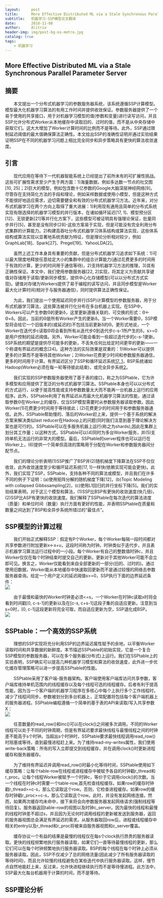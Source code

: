 ```yaml
---
layout:		post
title:      More Effective Distributed ML via a Stale Synchronous Parallel Parameter Server
subtitle:   机器学习-SSP模型论文翻译
date:       2018-11-08
author:     Alitria
header-img: img/post-bg-os-metro.jpg
catalog: true
tags:
    - 机器学习
---
```


## More Effective Distributed ML via a Stale Synchronous Parallel Parameter Server

## 摘要

&emsp;&emsp;本文提出一个分布式机器学习的参数服务器系统，该系统遵循SSP计算模型。模型最大化机器学习算法的有用工作时间并提供收敛保证。参数服务器提供了一个易于使用的共享接口，用于对机器学习模型的值(参数和变量)进行读写访问，并且SSP允许分布式Worker从本地缓存中读取旧的、过时的值，而不是从中央存储中获取它们。这大大增加了Worker计算时间的比例而不是等待。此外，SSP通过限制延迟阈值的最大值确保算法正确性。本文给出SSP的准确性证明并通过实验结果证明SSP在不同的机器学习问题上相比完全同步和异步策略具有更快的算法收敛速度。  

## 引言

&emsp;&emsp;现代应用在等待下一代机器智能系统上已经提出了前所未有的可扩展性挑战。这些可扩展性需求至少产生于两方面：1)海量数据，例如多达数一节点的社交图[10, 25]；2)巨大的模型，例如包含数十亿参数的Google大脑深层神经网络[9]。尽管存在支持简化方法的手段和理论，例如采样数据或使用小模型，但是这种方式不能很好地适应需求，迫切需要健全和有效的分布式机器学习方法。近年来，对分布式机器学习在两个方向上取得了重大进展：1)利用现有通用且简单的分布式系统实现有限选择的机器学习模型的并行版本，在诸如循环延迟[17, 1]、模型预分区[12]、无锁更新[21]等并行化方案下，这些模型可被证明具有强理论保证，批量同步并行[5]，甚至是没有同步[28]-这些方案易于实现，但是可能没有完全利用分布式集群的计算能力。2)构建高吞吐分布式机器学习体系结构或算法实现，这些体系结构或算法实现以显著地系统贡献为特征，但是理论分析相对较少，例如GraphLab[18]、Spark[27]、Pregel[19]、YahooLDA[2]。  

&emsp;&emsp;虽然上述工作本身具有重要的贡献，但是分布式机器学习追求如下系统：1)可以最大限度地释放任意给定大小的集群中的组合计算能力(通过花费更多的时间用于有效的计算，更少的时间用于通信等待)，2)支持机器学习方法的推理，3)具有正确性保证。本文中，我们使用参数服务器[22, 2]实现，将其定义为贡献共享键值对存储用于读取/更新同步模型，提供中心化存储模型(可以以分布式方式实现)。键值对存储为Workers提供了易于编程的读写访问，并且同步模型是Worker最大化计算时间(相对于与服务器通信)，同时提供算法正确性保证。  

&emsp;&emsp;为此，我们提出一个使用延迟同步并行(SSP)计算模型的参数服务器，用于分布式机器学习算法，这些算法被并行化分布在多台机器上实现。在SSP中，Workers可以产生参数Θ的更新δ，这里更新遵循关联的、可交换的形式：Θ<-Θ+δ。因此，当前的Θ是所有Worker产生的更新δ。当一个Worker需要Θ，SSP模型将会给它一个旧版本的(或延迟的)不包括当前更新δ的Θ。更形式地说，一个Worker在迭代步c读取Θ将会看到所有从迭代步0到迭代步c-s-1所产生的δ，s>=0是用户控制的延迟阈值。另外，Worker可能会看到一些超过迭代步的c-s-1更新。SSP系统的期望是提供尽可能多的更新，不丢失任何比给定时间更早的更新——一个称谓有界延迟的概念[24]。这种方法的实际效果是双重的：1)Worker可以提供更多的计算而不是等待其他Worker；2)Worker花费更少时间和参数服务器通信，更多的时间用于计算。有界延迟区分了SSP和循环延迟系统[17, 1](其中Θ通过不灵活的延迟读取)，BSP系统诸如Hadoop(Worker必须在每一轮等待彼此结束)，或完全异步系统[2](Worker从不等待，但是Θ没有延迟保证)。  

&emsp;&emsp;我们实现的SSP参数服务器使用了基于表的接口，称之为SSPtable，它为许多模型和应用提供了宽泛的分布式机器学习算法。SSPtable本身也可以以分布式的方式运行，以便于提高性能或支持参数数量太大而不能再一台机器上运行的应用程序。此外，SSPtable利用了有界延迟从而最大化机器学习算法的性能，通过读取参数Θ在Worker上的缓存，仅当SSP模型需要时从参数服务器读取参数。因此Worker(1)花费更少时间用于等待彼此；(2)花费更少的时间用于和参数服务器通信。此外，SSPtable帮助慢的、落后的Worker赶上来，提供一个基于系统的解决方案来解决类似last reducer在Hadoop上的问题(同时我们注意到基于理论解决方案也是可行的)。SSPtable可以在多服务机器上运行(称之为shards),因此在集群上划分其工作量；以这种方式，SSPtable可以(4)同时为多台Worker服务，并(5)支持单机无法运行的非常大的模型。最后，SSPtable的server程序也可以运行在Worker上，(6)提供一个简单但高效的策略用于分配在Worker和参数服务器间分配节点。  

&emsp;&emsp;我们的理论分析表明(1)SSP推广了BSP并(2)随机梯度下降算法在SSP不仅仅收敛，此外收敛速度至少和循环延迟系统[17, 1]一样快(依赖实现可能会更快)。此外，我们实现了SSP，SSPtable，支持各种不同的算法或模型，并且我们在许多不同的例子下证明：(a)使用矩阵分解的随机梯度下降[12]，(b)Topic Modeling with collapsed Gibbssampling[2]，(c)使用L1回归的并行坐标下降[5]。我们的实验结果表明，对于这三个模型和算法，(1)SSP比BSP有更快的收敛速度(快几倍)，(2)SSP比ASP有更快的收敛速度。我们解释了SSPtable在每次迭代的算法进度（质量）和单位时间（数量）执行方面有更好的性能，并表明SSPtable在质量和数量之间达到了BSP和全异步系统所错过的“最佳点”。  

## SSP模型的计算过程
&emsp;&emsp;我们开始正式解释SSP：假定有P个Worker，每个Worker每隔一段时间都对共享参数进行附加更新x<-x+u，这段时间称为时钟。时钟类似于迭代步，并且表示机器学习算法运行过程中的一小段。每个Worker有自己的整数值时钟c，并且Worker仅仅在每个时钟结束时提交自己的更新。更新对于其他Worker可能不会立即可见。换言之，Worker仅能看到来自全部更新的一部分(旧的、过时的)。通过使用旧数据，Worker能从本地缓存中快速取回更新而不是通过较慢的网络去参数服务器查询。给定一个用户定义的延迟阈值s>=0，SSP执行下面的边界延迟条件：  
![](http://ww1.sinaimg.cn/large/005L0VzSgy1fx0p1bfpm4j30dy070jrg.jpg)

&emsp;&emsp;由于最慢和最快的Worker时钟差必须<=s，一个Worker在时钟c读取x时将会看到时间戳[0, c-s-1]的更新以及在[c-s, c+s-1]这段子集的自适应更新。注意到当s=0时，[0, c-1]这段更新将完全可取，而自适应更新为空，SSP退化成BSP。  
![](http://ww1.sinaimg.cn/large/005L0VzSgy1fx0ouvdfsuj30h40a6761.jpg)  

## SSPtable：一个高效的SSP系统

&emsp;&emsp;理想的SSP实现将充分利用SSP的边界延迟属性赋予的余地，以平衡Worker读取时间和共享数据的新鲜度。本节描述SSPtable的初始实现，它是一个复合SSP模型的参数服务器，可以在多个服务器(分布式)上运行。我们在SSPtable上的实验表明，SSP确实可以提高几种机器学习模型和算法的收敛速度，此外进一步优化缓存管理策略可以进一步提高SSPtable的性能。  

&emsp;&emsp;SSPtable采用了客户端-服务器架构。客户端使用客户端库访问共享参数，客户端库维持单机范围内的线程缓存以及每个线程可选的线程缓存。后者有利于提高性能，因为当一个客户端的机器学习程序在多核心中每个上执行多个工作线程时，减少了线程间同步。参数被划分到多台机器上，正常配置将包括每个客户端机器上的服务器进程。SSPtable编程遵循一个简单的基于表的API来读取/写入共享参数X：  
![](http://ww1.sinaimg.cn/large/005L0VzSgy1fx0p3u8nf6j30e3091aaa.jpg)

&emsp;&emsp;任意数量的read_row()和inc()可以在clock()之间被多次调用。不同的Worker线程可以处于不同的时钟周期，但是有界延迟要求最快线程与最慢线程之间的时钟差不能高于s个时钟。当超出s个时钟时，SSPtable要求最快线程调用read_row()时阻塞或等待，直到最慢进程赶上来。为了维持read-my-writes属性，我们使用write-back策略：所有的写入立即提交到线程缓存，并在调用clock()时更新进程缓存和服务器缓存。  

&emsp;&emsp;为了维持有界延迟并调用read_row()时最小化等待时间，SSPtable使用如下缓存策略：让每个table-row在线程或进程缓存中被赋予各自的时钟戳r_thread和r_proc。让每个线程Worker被赋予一个时钟c，等价于它调用clock()的次数。当一个线程在时钟c时需要一个table-row,首先检查线程缓存。如果row的缓存时钟戳r_thread>=c-s，那么它读取这个row。否则，它检查进程缓存。如果row的缓存时钟戳r_proc>=c-s，那么它读取这个row。此时，并没有发起网络连接。然而，如果两次缓存均未命中，接下来将会向参数服务器发起网络请求(强制线程等待回复)。服务器返回table-row的视图以及时钟c_server。因为最快的线程和最慢的线程时钟差不超过s，并且因为无论何时调用线程的更新被发送到服务器，返回的服务器视图总会满足有界延迟的需求。从服务器取回row后，进程或线程缓存中相关的entry以及r_thread和r_proc将被来自服务器视图和c_server覆盖。  

&emsp;&emsp;缓存协议一个有益的结果是最慢的线程仅在每s个clock执行昂贵的服务器读取。更快的线程频繁地执行服务器读取，如果它们一直等待最慢线程的更新，那么它们可以在每个时钟频繁地执行服务器读取。BSP的每个线程在每个时钟上必须从服务器读取。因此，SSP不仅减少了总的网络流量(因此减少了所有服务器读取的等待时间)，而且允许较慢的线程避免在某些迭代中执行服务器读取。这样，慢节点自然地能赶上来，反过来，允许快进程继续执行而不是等待慢进程。此方法中，SSP最大化每台机器用于计算的时间，而不是等待。  

## SSP理论分析
